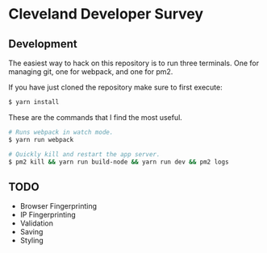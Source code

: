 # Cleveland Developer Survey

## Development

The easiest way to hack on this repository is to run three terminals. One for
managing git, one for webpack, and one for pm2.

If you have just cloned the repository make sure to first execute:

```sh
$ yarn install
```

These are the commands that I find the most useful.

```sh
# Runs webpack in watch mode.
$ yarn run webpack

# Quickly kill and restart the app server.
$ pm2 kill && yarn run build-node && yarn run dev && pm2 logs
```

## TODO

* Browser Fingerprinting
* IP Fingerprinting
* Validation
* Saving
* Styling
